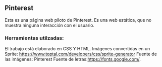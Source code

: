 ## Pinterest
Esta es una página web piloto de Pinterest. Es una web estática, que no muestra ninguna interacción con el usuario.

### Herramientas utilzadas:
El trabajo está elaborado en CSS Y HTML.
Imágenes convertidas en un Sprite: https://www.toptal.com/developers/css/sprite-generator
Fuente de las imágenes: Pinterest
Fuente de letras:https://fonts.google.com/.
